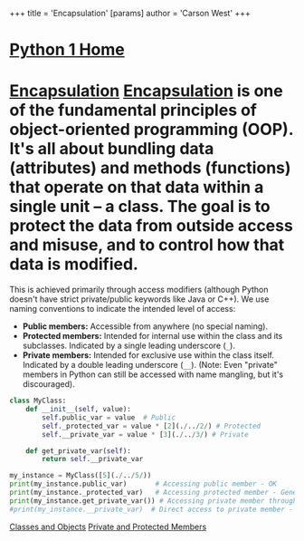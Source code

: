 +++
 title = 'Encapsulation'
[params]
	author = 'Carson West'
+++
# [Python 1 Home](./../python-1-home/)
# [Encapsulation](./../encapsulation/)  [Encapsulation](./../encapsulation/) is one of the fundamental principles of object-oriented programming (OOP).  It's all about bundling data (attributes) and methods (functions) that operate on that data within a single unit – a class.  The goal is to protect the data from outside access and misuse, and to control how that data is modified.

This is achieved primarily through access modifiers (although Python doesn't have strict private/public keywords like Java or C++).  We use naming conventions to indicate the intended level of access:

* **Public members:**  Accessible from anywhere (no special naming).
* **Protected members:**  Intended for internal use within the class and its subclasses.  Indicated by a single leading underscore (`_`).
* **Private members:**  Intended for exclusive use within the class itself. Indicated by a double leading underscore (`__`).  (Note:  Even "private" members in Python can still be accessed with name mangling, but it's discouraged).

```python
class MyClass:
    def __init__(self, value):
        self.public_var = value  # Public
        self._protected_var = value * [2](./../2/) # Protected
        self.__private_var = value * [3](./../3/) # Private

    def get_private_var(self):
        return self.__private_var

my_instance = MyClass([5](./../5/))
print(my_instance.public_var)       # Accessing public member - OK
print(my_instance._protected_var)   # Accessing protected member - Generally OK, but discouraged from outside the class
print(my_instance.get_private_var()) # Accessing private member through a getter method - Recommended
#print(my_instance.__private_var)  # Direct access to private member - will result in AttributeError
```

[Classes and Objects](./../classes-and-objects/)  [Private and Protected Members](./../private-and-protected-members/)
